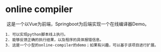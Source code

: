 # online compiler
​	这是一个以Vue为前端，Springboot为后端实现一个在线编译器Demo。

	1. 可以实现python脚本线上执行。
 	2. 能够反馈正确的执行结果，以及程序的具体报错信息。
 	3. 这是一个小型的online-compiler的demo；如果有兴趣，可以基于该项目进行扩展。

​	

